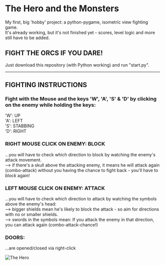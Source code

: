 # The Hero and the Monsters
My first, big 'hobby' project: a python-pygame, isometric view fighting game.  
It's already working, but it's not finished yet - scores, level logic and more still have to be added.

## FIGHT THE ORCS IF YOU DARE!
Just download this repository (with Python working) and run "start.py".  

  

***  


  

## FIGHTING INSTRUCTIONS  

  
### Fight with the Mouse and the keys 'W', 'A', 'S' & 'D' by clicking on the enemy while holding the keys:
'W':   UP  
'A':   LEFT  
'S':   STABBING  
'D':   RIGHT  

  

### RIGHT MOUSE CLICK ON ENEMY: BLOCK
...you will have to check which direction to block by watching the enemy's attack movement.  
--> if there's a skull above the attacking enemy, it means he will attack again (combo-attack) 
without you having the chance to fight back - you'll have to *block* again!  

  
### LEFT MOUSE CLICK ON ENEMY: ATTACK
...you will have to check which direction to attack by watching the symbols above the enemy's head:  
--> bigger shields mean he's likely to block the attack - so aim for directions with no or smaller shields.  
--> swords in the symbols mean: If you attack the enemy in that direction, you can attack again (combo-attack-chance!)  

  
### DOORS:
...are opened/closed via right-click  

  

![The Hero]()
